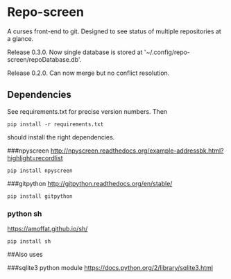 # Repo-screen

A curses front-end to git.
Designed to see status of multiple repositories at a glance.

Release 0.3.0. 
Now single database is stored at '~/.config/repo-screen/repoDatabase.db'.

Release 0.2.0.
Can now merge but no conflict resolution.

## Dependencies
See requirements.txt for precise version numbers.
Then 
    
    pip install -r requirements.txt 

should install the right dependencies.

###npyscreen
http://npyscreen.readthedocs.org/example-addressbk.html?highlight=recordlist

    pip install npyscreen

###gitpython
http://gitpython.readthedocs.org/en/stable/

    pip install gitpython

### python sh
https://amoffat.github.io/sh/

    pip install sh

##Also uses

###sqlite3 python module
https://docs.python.org/2/library/sqlite3.html

